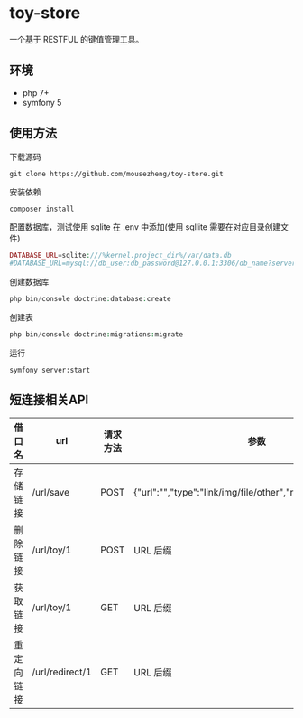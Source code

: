 # toy-store

一个基于 RESTFUL 的键值管理工具。

## 环境

- php 7+
- symfony 5

## 使用方法

下载源码

```shell
git clone https://github.com/mousezheng/toy-store.git
```

安装依赖

```shell
composer install
```

配置数据库，测试使用 sqlite 在 .env 中添加(使用 sqllite 需要在对应目录创建文件)

```php
DATABASE_URL=sqlite:///%kernel.project_dir%/var/data.db
#DATABASE_URL=mysql://db_user:db_password@127.0.0.1:3306/db_name?serverVersion=5.7
```

创建数据库

```php
php bin/console doctrine:database:create
```

创建表

```php
php bin/console doctrine:migrations:migrate
```

运行

```shell
symfony server:start
```

## 短连接相关API

| 借口名|url | 请求方法 | 参数|
|--|--|--|--|
|存储链接|/url/save |POST |{"url":"","type":"link/img/file/other","redirect":"301/302"}|
|删除链接|/url/toy/1|POST|URL 后缀|
|获取链接|/url/toy/1|GET|URL 后缀|
|重定向链接|/url/redirect/1|GET|URL 后缀|

